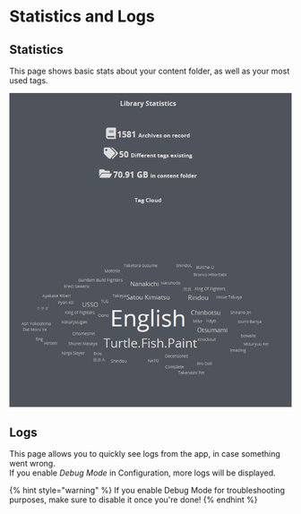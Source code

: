 # Statistics and Logs

## Statistics

This page shows basic stats about your content folder, as well as your most used tags.

![](../../.gitbook/assets/weotok.PNG)

## Logs

This page allows you to quickly see logs from the app, in case something went wrong.  
If you enable _Debug Mode_ in Configuration, more logs will be displayed.

{% hint style="warning" %}
If you enable Debug Mode for troubleshooting purposes, make sure to disable it once you're done!
{% endhint %}



